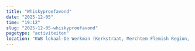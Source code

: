 ```yaml
---
title: "Whiskyproefavond"
date: "2025-12-05"
time: "19:12"
slug: "2025-12-05-whiskyproefavond"
pagetype: "activiteiten"
location: "KWB lokaal-De Werkman (Kerkstraat, Merchtem Flemish Region, Belgium)"
---
```




